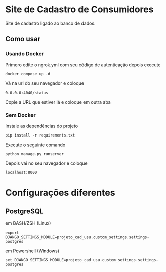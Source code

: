 # Site de Cadastro de Consumidores
Site de cadastro ligado ao banco de dados.


## Como usar
### Usando Docker

Primero edite o ngrok.yml com seu código de autenticação depois execute
```
docker compose up -d
```
Vá na url do seu navegador e coloque
```
0.0.0.0:4040/status
```
Copie a URL que estiver lá e coloque em outra aba

### Sem Docker
Instale as dependências do projeto
```
pip install -r requirements.txt
```
Execute o seguinte comando
```
python manage.py runserver
```
Depois vai no seu navegador e coloque
```
localhost:8000
```
# Configurações diferentes
## PostgreSQL
em BASH/ZSH (Linux)
```
export DJANGO_SETTINGS_MODULE=projeto_cad_usu.custom_settings.settings-postgres
```
em Powershell (Windows)
```
set DJANGO_SETTINGS_MODULE=projeto_cad_usu.custom_settings.settings-postgres
```
